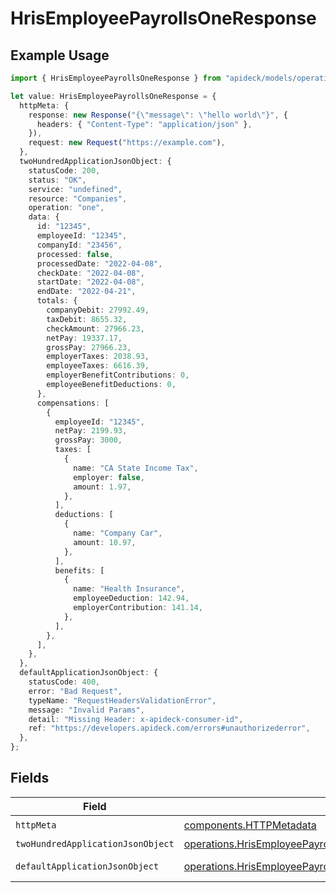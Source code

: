 # HrisEmployeePayrollsOneResponse

## Example Usage

```typescript
import { HrisEmployeePayrollsOneResponse } from "apideck/models/operations";

let value: HrisEmployeePayrollsOneResponse = {
  httpMeta: {
    response: new Response("{\"message\": \"hello world\"}", {
      headers: { "Content-Type": "application/json" },
    }),
    request: new Request("https://example.com"),
  },
  twoHundredApplicationJsonObject: {
    statusCode: 200,
    status: "OK",
    service: "undefined",
    resource: "Companies",
    operation: "one",
    data: {
      id: "12345",
      employeeId: "12345",
      companyId: "23456",
      processed: false,
      processedDate: "2022-04-08",
      checkDate: "2022-04-08",
      startDate: "2022-04-08",
      endDate: "2022-04-21",
      totals: {
        companyDebit: 27992.49,
        taxDebit: 8655.32,
        checkAmount: 27966.23,
        netPay: 19337.17,
        grossPay: 27966.23,
        employerTaxes: 2038.93,
        employeeTaxes: 6616.39,
        employerBenefitContributions: 0,
        employeeBenefitDeductions: 0,
      },
      compensations: [
        {
          employeeId: "12345",
          netPay: 2199.93,
          grossPay: 3000,
          taxes: [
            {
              name: "CA State Income Tax",
              employer: false,
              amount: 1.97,
            },
          ],
          deductions: [
            {
              name: "Company Car",
              amount: 10.97,
            },
          ],
          benefits: [
            {
              name: "Health Insurance",
              employeeDeduction: 142.94,
              employerContribution: 141.14,
            },
          ],
        },
      ],
    },
  },
  defaultApplicationJsonObject: {
    statusCode: 400,
    error: "Bad Request",
    typeName: "RequestHeadersValidationError",
    message: "Invalid Params",
    detail: "Missing Header: x-apideck-consumer-id",
    ref: "https://developers.apideck.com/errors#unauthorizederror",
  },
};
```

## Fields

| Field                                                                                                                                                    | Type                                                                                                                                                     | Required                                                                                                                                                 | Description                                                                                                                                              |
| -------------------------------------------------------------------------------------------------------------------------------------------------------- | -------------------------------------------------------------------------------------------------------------------------------------------------------- | -------------------------------------------------------------------------------------------------------------------------------------------------------- | -------------------------------------------------------------------------------------------------------------------------------------------------------- |
| `httpMeta`                                                                                                                                               | [components.HTTPMetadata](../../models/components/httpmetadata.md)                                                                                       | :heavy_check_mark:                                                                                                                                       | N/A                                                                                                                                                      |
| `twoHundredApplicationJsonObject`                                                                                                                        | [operations.HrisEmployeePayrollsOneResponseBody](../../models/operations/hrisemployeepayrollsoneresponsebody.md)                                         | :heavy_minus_sign:                                                                                                                                       | Payrolls                                                                                                                                                 |
| `defaultApplicationJsonObject`                                                                                                                           | [operations.HrisEmployeePayrollsOneHrisEmployeePayrollsResponseBody](../../models/operations/hrisemployeepayrollsonehrisemployeepayrollsresponsebody.md) | :heavy_minus_sign:                                                                                                                                       | Unexpected error                                                                                                                                         |